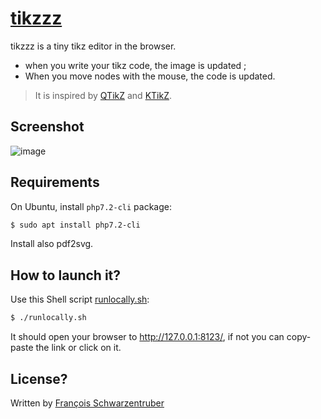 # [tikzzz](https://github.com/francoisschwarzentruber/tikzzz/)

tikzzz is a tiny tikz editor in the browser.
- when you write your tikz code, the image is updated ;
- When you move nodes with the mouse, the code is updated.

> It is inspired by [QTikZ](https://linuxx.info/qtikz/) and [KTikZ](https://userbase.kde.org/KtikZ).

## Screenshot

![image](https://user-images.githubusercontent.com/43071857/204097889-28da69a8-6b9d-416c-9e96-096dbdadaf92.png)


## Requirements

On Ubuntu, install `php7.2-cli` package:
```bash
$ sudo apt install php7.2-cli
```

Install also pdf2svg.

## How to launch it?

Use this Shell script [runlocally.sh](runlocally.sh):
```bash
$ ./runlocally.sh
```
It should open your browser to http://127.0.0.1:8123/, if not you can copy-paste the link or click on it.

## License?
Written by [François Schwarzentruber](https://github.com/francoisschwarzentruber/)
